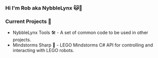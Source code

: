 ### Hi I'm Rob aka NybbleLynx 🐱👋

### Current Projects 📓
* NybbleLynx Tools 🛠 - A set of common code to be used in other projects.
* Mindstorms Sharp 🤖 - LEGO Mindstorms C# API for controlling and interacting with LEGO robots.

<!--
**NybbleLynx/NybbleLynx** is a ✨ _special_ ✨ repository because its `README.md` (this file) appears on your GitHub profile.

Here are some ideas to get you started:

- 🔭 I’m currently working on ...
- 🌱 I’m currently learning ...
- 👯 I’m looking to collaborate on ...
- 🤔 I’m looking for help with ...
- 💬 Ask me about ...
- 📫 How to reach me: ...
- 😄 Pronouns: ...
- ⚡ Fun fact: ...
-->
